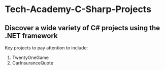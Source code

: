 # Tech-Academy-C-Sharp-Projects
## Discover a wide variety of C# projects using the .NET framework
Key projects to pay attention to include:
1. TwentyOneGame
2. CarInsuranceQuote
